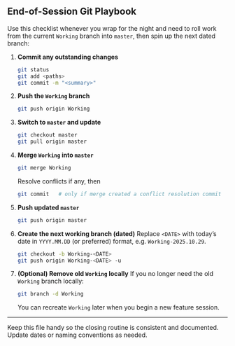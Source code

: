 ## End-of-Session Git Playbook

Use this checklist whenever you wrap for the night and need to roll work from the current `Working` branch into `master`, then spin up the next dated branch:

1. **Commit any outstanding changes**
   ```bash
   git status
   git add <paths>
   git commit -m "<summary>"
   ```

2. **Push the `Working` branch**
   ```bash
   git push origin Working
   ```

3. **Switch to `master` and update**
   ```bash
   git checkout master
   git pull origin master
   ```

4. **Merge `Working` into `master`**
   ```bash
   git merge Working
   ```
   Resolve conflicts if any, then
   ```bash
   git commit   # only if merge created a conflict resolution commit
   ```

5. **Push updated `master`**
   ```bash
   git push origin master
   ```

6. **Create the next working branch (dated)**
   Replace `<DATE>` with today’s date in `YYYY.MM.DD` (or preferred) format, e.g. `Working-2025.10.29`.
   ```bash
   git checkout -b Working-<DATE>
   git push origin Working-<DATE> -u
   ```

7. **(Optional) Remove old `Working` locally**
   If you no longer need the old `Working` branch locally:
   ```bash
   git branch -d Working
   ```
   You can recreate `Working` later when you begin a new feature session.

---

Keep this file handy so the closing routine is consistent and documented. Update dates or naming conventions as needed.
